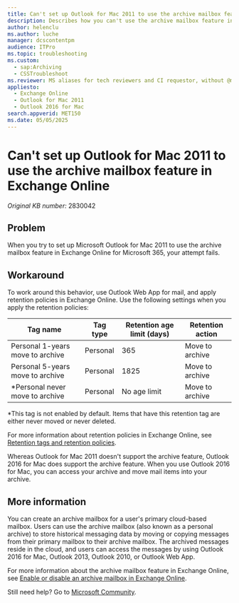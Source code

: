 ```yaml
---
title: Can't set up Outlook for Mac 2011 to use the archive mailbox feature in Exchange Online
description: Describes how you can't use the archive mailbox feature in Exchange Online for Microsoft 365 with Outlook for Mac 2011. Outlook for Mac 2011 doesn't support archiving. Provides a workaround.
author: helenclu
ms.author: luche
manager: dcscontentpm
audience: ITPro
ms.topic: troubleshooting
ms.custom: 
  - sap:Archiving
  - CSSTroubleshoot
ms.reviewer: MS aliases for tech reviewers and CI requestor, without @microsoft.com.
appliesto: 
  - Exchange Online
  - Outlook for Mac 2011
  - Outlook 2016 for Mac
search.appverid: MET150
ms.date: 05/05/2025
---
```

# Can't set up Outlook for Mac 2011 to use the archive mailbox feature in Exchange Online

_Original KB number:_&nbsp;2830042

## Problem

When you try to set up Microsoft Outlook for Mac 2011 to use the archive mailbox feature in Exchange Online for Microsoft 365, your attempt fails.

## Workaround

To work around this behavior, use Outlook Web App for mail, and apply retention policies in Exchange Online. Use the following settings when you apply the retention policies:

|Tag name|Tag type|Retention age limit (days)|Retention action|
|---|---|---|---|
|Personal 1-years move to archive|Personal|365|Move to archive|
|Personal 5-years move to archive|Personal|1825|Move to archive|
|*Personal never move to archive|Personal|No age limit|Move to archive|

*This tag is not enabled by default. Items that have this retention tag are either never moved or never deleted.

For more information about retention policies in Exchange Online, see [Retention tags and retention policies](/exchange/security-and-compliance/messaging-records-management/retention-tags-and-policies).

Whereas Outlook for Mac 2011 doesn't support the archive feature, Outlook 2016 for Mac does support the archive feature. When you use Outlook 2016 for Mac, you can access your archive and move mail items into your archive.

## More information

You can create an archive mailbox for a user's primary cloud-based mailbox. Users can use the archive mailbox (also known as a personal archive) to store historical messaging data by moving or copying messages from their primary mailbox to their archive mailbox. The archived messages reside in the cloud, and users can access the messages by using Outlook 2016 for Mac, Outlook 2013, Outlook 2010, or Outlook Web App.

For more information about the archive mailbox feature in Exchange Online, see [Enable or disable an archive mailbox in Exchange Online](/microsoft-365/compliance/enable-archive-mailboxes).

Still need help? Go to [Microsoft Community](https://answers.microsoft.com/).
